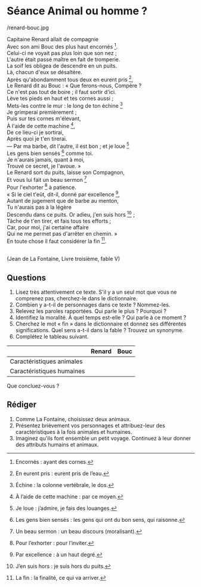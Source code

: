 # Séance Animal ou homme ?

/renard-bouc.jpg

Capitaine Renard allait de compagnie<br />
Avec son ami Bouc des plus haut encornés [^1].<br />
Celui-ci ne voyait pas plus loin que son nez ;<br />
L'autre était passé maître en fait de tromperie.<br />
La soif les obligea de descendre en un puits.<br />
Là, chacun d'eux se désaltère.<br />
Après qu'abondamment tous deux en eurent pris [^2],<br />
Le Renard dit au Bouc : « Que ferons-nous, Compère ?<br />
Ce n'est pas tout de boire ; il faut sortir d'ici.<br />
Lève tes pieds en haut et tes cornes aussi ;<br />
Mets-les contre le mur : le long de ton échine [^3]<br />
Je grimperai premièrement ;<br />
Puis sur tes cornes m'élevant,<br />
À l'aide de cette machine [^4],<br />
De ce lieu-ci je sortirai,<br />
Après quoi je t'en tirerai.<br />
— Par ma barbe, dit l'autre, il est bon ; et je loue [^5]<br />
Les gens bien sensés [^6] comme toi.<br />
Je n'aurais jamais, quant à moi,<br />
Trouvé ce secret, je l'avoue. »<br />
Le Renard sort du puits, laisse son Compagnon,<br />
Et vous lui fait un beau sermon [^7]<br />
Pour l'exhorter [^8] à patience.<br />
« Si le ciel t'eût, dit-il, donné par excellence [^9],<br />
Autant de jugement que de barbe au menton,<br />
Tu n'aurais pas à la légère<br />
Descendu dans ce puits. Or adieu, j'en suis hors [^10] ;<br />
Tâche de t'en tirer, et fais tous tes efforts ;<br />
Car, pour moi, j'ai certaine affaire<br />
Qui ne me permet pas d'arrêter en chemin. »<br />
En toute chose il faut considérer la fin [^11].<br /><br />

(Jean de La Fontaine, Livre troisième, fable V)

## Questions

1. Lisez très attentivement ce texte. S'il y a un seul mot que vous ne comprenez pas, cherchez-le dans le dictionnaire.
2. Combien y a-t-il de personnages dans ce texte ? Nommez-les.
3. Relevez les paroles rapportées. Qui parle le plus ? Pourquoi ?
4. Identifiez la moralité. À quel temps est-elle ? Qui parle à ce moment ?
5. Cherchez le mot « fin » dans le dictionnaire et donnez ses différentes significations. Quel sens a-t-il dans la fable ? Trouvez un synonyme.
6. Complétez le tableau suivant.

|  | Renard | Bouc |
|:--|:--|:--|
| Caractéristiques animales |  |  |
| Caractéristiques humaines |  |  |

Que concluez-vous ?

## Rédiger

1. Comme La Fontaine, choisissez deux animaux.
2. Présentez brièvement vos personnages et attribuez-leur des caractéristiques à la fois animales et humaines.
3. Imaginez qu'ils font ensemble un petit voyage. Continuez à leur donner des attributs humains et animaux.

[^1]: Encornés : ayant des cornes.
[^2]: En eurent pris : eurent pris de l’eau.
[^3]: Échine : la colonne vertébrale, le dos.
[^4]: À l’aide de cette machine : par ce moyen.
[^5]: Je loue : j’admire, je fais des louanges.
[^6]: Les gens bien sensés : les gens qui ont du bon sens, qui raisonne.
[^7]: Un beau sermon : un beau discours (moralisant).
[^8]: Pour l’exhorter : pour l’inviter.
[^9]: Par excellence : à un haut degré.
[^10]: J’en suis hors : je suis hors du puits.
[^11]: La fin : la finalité, ce qui va arriver.